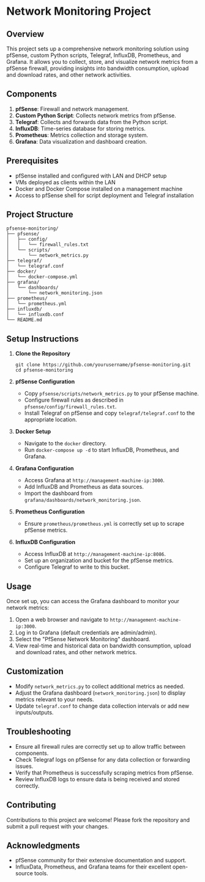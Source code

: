 # Network Monitoring Project

## Overview

This project sets up a comprehensive network monitoring solution using pfSense, custom Python scripts, Telegraf, InfluxDB, Prometheus, and Grafana. It allows you to collect, store, and visualize network metrics from a pfSense firewall, providing insights into bandwidth consumption, upload and download rates, and other network activities.

## Components

1. **pfSense**: Firewall and network management.
2. **Custom Python Script**: Collects network metrics from pfSense.
3. **Telegraf**: Collects and forwards data from the Python script.
4. **InfluxDB**: Time-series database for storing metrics.
5. **Prometheus**: Metrics collection and storage system.
6. **Grafana**: Data visualization and dashboard creation.

## Prerequisites

- pfSense installed and configured with LAN and DHCP setup
- VMs deployed as clients within the LAN
- Docker and Docker Compose installed on a management machine
- Access to pfSense shell for script deployment and Telegraf installation

## Project Structure

```
pfsense-monitoring/
├── pfsense/
│   ├── config/
│   │   └── firewall_rules.txt
│   └── scripts/
│       └── network_metrics.py
├── telegraf/
│   └── telegraf.conf
├── docker/
│   └── docker-compose.yml
├── grafana/
│   └── dashboards/
│       └── network_monitoring.json
├── prometheus/
│   └── prometheus.yml
├── influxdb/
│   └── influxdb.conf
└── README.md
```

## Setup Instructions

1. **Clone the Repository**
   ```
   git clone https://github.com/yourusername/pfsense-monitoring.git
   cd pfsense-monitoring
   ```

2. **pfSense Configuration**
   - Copy `pfsense/scripts/network_metrics.py` to your pfSense machine.
   - Configure firewall rules as described in `pfsense/config/firewall_rules.txt`.
   - Install Telegraf on pfSense and copy `telegraf/telegraf.conf` to the appropriate location.

3. **Docker Setup**
   - Navigate to the `docker` directory.
   - Run `docker-compose up -d` to start InfluxDB, Prometheus, and Grafana.

4. **Grafana Configuration**
   - Access Grafana at `http://management-machine-ip:3000`.
   - Add InfluxDB and Prometheus as data sources.
   - Import the dashboard from `grafana/dashboards/network_monitoring.json`.

5. **Prometheus Configuration**
   - Ensure `prometheus/prometheus.yml` is correctly set up to scrape pfSense metrics.

6. **InfluxDB Configuration**
   - Access InfluxDB at `http://management-machine-ip:8086`.
   - Set up an organization and bucket for the pfSense metrics.
   - Configure Telegraf to write to this bucket.

## Usage

Once set up, you can access the Grafana dashboard to monitor your network metrics:

1. Open a web browser and navigate to `http://management-machine-ip:3000`.
2. Log in to Grafana (default credentials are admin/admin).
3. Select the "PfSense Network Monitoring" dashboard.
4. View real-time and historical data on bandwidth consumption, upload and download rates, and other network metrics.

## Customization

- Modify `network_metrics.py` to collect additional metrics as needed.
- Adjust the Grafana dashboard (`network_monitoring.json`) to display metrics relevant to your needs.
- Update `telegraf.conf` to change data collection intervals or add new inputs/outputs.

## Troubleshooting

- Ensure all firewall rules are correctly set up to allow traffic between components.
- Check Telegraf logs on pfSense for any data collection or forwarding issues.
- Verify that Prometheus is successfully scraping metrics from pfSense.
- Review InfluxDB logs to ensure data is being received and stored correctly.

## Contributing

Contributions to this project are welcome! Please fork the repository and submit a pull request with your changes.

## Acknowledgments

- pfSense community for their extensive documentation and support.
- InfluxData, Prometheus, and Grafana teams for their excellent open-source tools.
